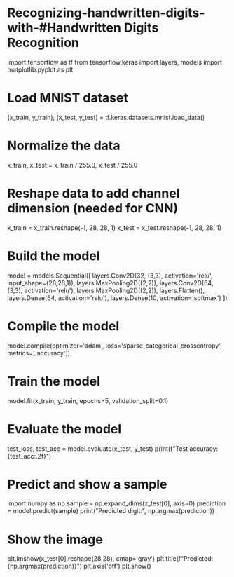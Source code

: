 # Recognizing-handwritten-digits-with-#Handwritten Digits Recognition
import tensorflow as tf
from tensorflow.keras import layers, models
import matplotlib.pyplot as plt

# Load MNIST dataset
(x_train, y_train), (x_test, y_test) = tf.keras.datasets.mnist.load_data()

# Normalize the data
x_train, x_test = x_train / 255.0, x_test / 255.0

# Reshape data to add channel dimension (needed for CNN)
x_train = x_train.reshape(-1, 28, 28, 1)
x_test = x_test.reshape(-1, 28, 28, 1)

# Build the model
model = models.Sequential([
    layers.Conv2D(32, (3,3), activation='relu', input_shape=(28,28,1)),
    layers.MaxPooling2D((2,2)),
    layers.Conv2D(64, (3,3), activation='relu'),
    layers.MaxPooling2D((2,2)),
    layers.Flatten(),
    layers.Dense(64, activation='relu'),
    layers.Dense(10, activation='softmax')
])

# Compile the model
model.compile(optimizer='adam',
              loss='sparse_categorical_crossentropy',
              metrics=['accuracy'])

# Train the model
model.fit(x_train, y_train, epochs=5, validation_split=0.1)

# Evaluate the model
test_loss, test_acc = model.evaluate(x_test, y_test)
print(f"Test accuracy: {test_acc:.2f}")

# Predict and show a sample
import numpy as np
sample = np.expand_dims(x_test[0], axis=0)
prediction = model.predict(sample)
print("Predicted digit:", np.argmax(prediction))

# Show the image
plt.imshow(x_test[0].reshape(28,28), cmap='gray')
plt.title(f"Predicted: {np.argmax(prediction)}")
plt.axis('off')
plt.show()
